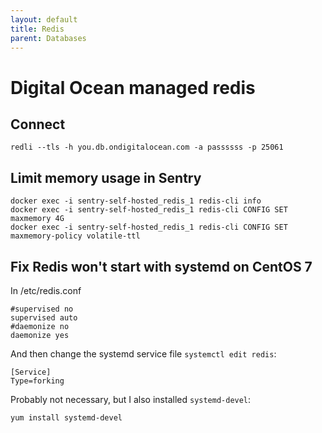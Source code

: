```yaml
---
layout: default
title: Redis
parent: Databases
---
```


# Digital Ocean managed redis

## Connect

```
redli --tls -h you.db.ondigitalocean.com -a passssss -p 25061
```

## Limit memory usage in Sentry
```
docker exec -i sentry-self-hosted_redis_1 redis-cli info
docker exec -i sentry-self-hosted_redis_1 redis-cli CONFIG SET maxmemory 4G
docker exec -i sentry-self-hosted_redis_1 redis-cli CONFIG SET maxmemory-policy volatile-ttl
```

## Fix Redis won't start with systemd on CentOS 7

In /etc/redis.conf

```
#supervised no
supervised auto
#daemonize no
daemonize yes
```

And then change the systemd service file `systemctl edit redis`:

```
[Service]
Type=forking
```

Probably not necessary, but I also installed `systemd-devel`:

```bash
yum install systemd-devel
```

